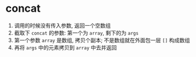 # concat

1. 调用的时候没有传入参数, 返回一个空数组
2. 截取下 `concat` 的参数: 第一个为 `array`, 剩下的为 `args`
3. 第一个参数 `array` 是数组, 拷贝个副本; 不是数组就在外面包一层 `[]` 构成数组
4. 再将 `args` 中的元素拷贝到 `array` 中去并返回
